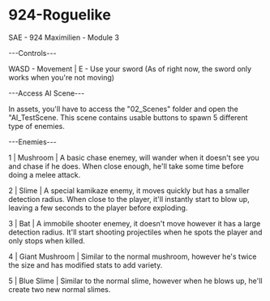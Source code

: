 # 924-Roguelike
SAE - 924 Maximilien - Module 3

---Controls---

WASD - Movement | E - Use your sword (As of right now, the sword only works when you're not moving)

---Access AI Scene---

In assets, you'll have to access the "02_Scenes" folder and open the "AI_TestScene.
This scene contains usable buttons to spawn 5 different type of enemies.

---Enemies---

1 | Mushroom |
A basic chase enemey, will wander when it doesn't see you and chase if he does. When close enough, he'll take some time before doing a melee attack.

2 | Slime |
A special kamikaze enemy, it moves quickly but has a smaller detection radius. When close to the player, it'll instantly start to blow up, leaving a few seconds to the player before exploding.

3 | Bat |
A immobile shooter enemey, it doesn't move however it has a large detection radius. It'll start shooting projectiles when he spots the player and only stops when killed.

4 | Giant Mushroom |
Similar to the normal mushroom, however he's twice the size and has modified stats to add variety.

5 | Blue Slime |
Similar to the normal slime, however when he blows up, he'll create two new normal slimes.
